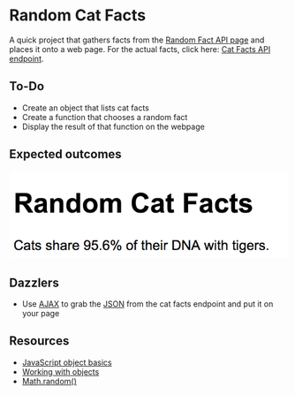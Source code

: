 # Random Cat Facts
A quick project that gathers facts from the [Random Fact API page](https://fact.birb.pw/) and places it onto a web page. For the actual facts, click here: [Cat Facts API endpoint](https://fact.birb.pw/api/v1/cat).

## To-Do
* Create an object that lists cat facts
* Create a function that chooses a random fact
* Display the result of that function on the webpage

## Expected outcomes
![cat-facts](images/cat-facts.png)

## Dazzlers
* Use [AJAX](https://developer.mozilla.org/en-US/docs/Web/Guide/AJAX) to grab the [JSON](https://developer.mozilla.org/en-US/docs/Learn/JavaScript/Objects/JSON) from the cat facts endpoint and put it on your page

## Resources
* [JavaScript object basics](https://developer.mozilla.org/en-US/docs/Learn/JavaScript/Objects/Basics)
* [Working with objects](https://developer.mozilla.org/en-US/docs/Web/JavaScript/Guide/Working_with_Objects)
* [Math.random()](https://developer.mozilla.org/en-US/docs/Web/JavaScript/Reference/Global_Objects/Math/random)
